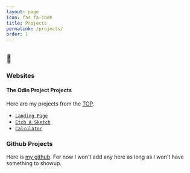 ```yaml
---
layout: page
icon: fas fa-code
title: Projects
permalink: /projects/
order: 1
---
```


## 🚀

### Websites

#### The Odin Project Projects
Here are my projects from the [TOP](https://www.theodinproject.com).

- [`Landing Page`](https://Zabsooon.github.io/Landing-Page)
- [`Etch A Sketch`](https://Zabsooon.github.io/Etch-A-Sketch)
- [`Calculator`](https://Zabsooon.github.io/TOP-Calculator)

### Github Projects
Here is [my github](https://github.com/Zabsooon). 
For now I won't add any here as long as I won't have something to showup.